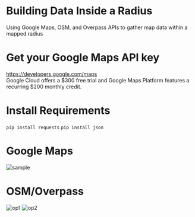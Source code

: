# Building Data Inside a Radius
 Using Google Maps, OSM, and Overpass APIs to gather map data within a mapped radius

Get your Google Maps API key
==========
https://developers.google.com/maps <br />
Google Cloud offers a $300 free trial and Google Maps Platform features a recurring $200 monthly credit.

Install Requirements
==========
`pip install requests`
`pip install json`

Google Maps
==========
![sample](https://user-images.githubusercontent.com/46828931/147726396-c55a85c5-6046-4910-8470-a445218ff619.PNG)

OSM/Overpass
==========
![op1](https://user-images.githubusercontent.com/46828931/147726418-68827d41-500e-4bad-9f1f-7b31725504c9.PNG)
![op2](https://user-images.githubusercontent.com/46828931/147726427-ddf9dfe5-7d7d-4c98-aec1-b7a73e47e986.PNG)
